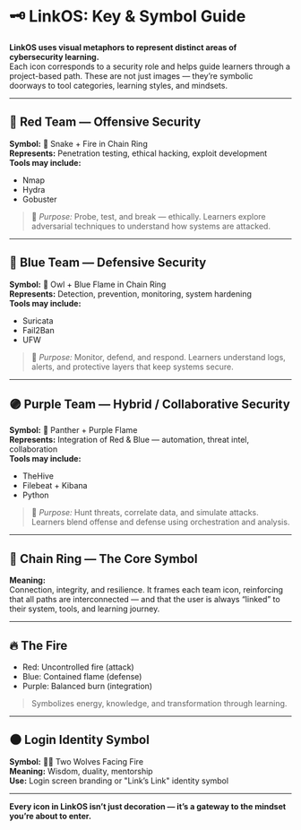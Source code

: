 # 🗝️ LinkOS: Key & Symbol Guide

**LinkOS uses visual metaphors to represent distinct areas of cybersecurity learning.**  
Each icon corresponds to a security role and helps guide learners through a project-based path. These are not just images — they’re symbolic doorways to tool categories, learning styles, and mindsets.

---

## 🔴 Red Team — Offensive Security

**Symbol:** 🐍 Snake + Fire in Chain Ring  
**Represents:** Penetration testing, ethical hacking, exploit development  
**Tools may include:**  
- Nmap  
- Hydra  
- Gobuster  

> 🔗 *Purpose:* Probe, test, and break — ethically. Learners explore adversarial techniques to understand how systems are attacked.

---

## 🔵 Blue Team — Defensive Security

**Symbol:** 🦉 Owl + Blue Flame in Chain Ring  
**Represents:** Detection, prevention, monitoring, system hardening  
**Tools may include:**  
- Suricata  
- Fail2Ban  
- UFW  

> 🔗 *Purpose:* Monitor, defend, and respond. Learners understand logs, alerts, and protective layers that keep systems secure.

---

## 🟣 Purple Team — Hybrid / Collaborative Security

**Symbol:** 🐆 Panther + Purple Flame  
**Represents:** Integration of Red & Blue — automation, threat intel, collaboration  
**Tools may include:**  
- TheHive  
- Filebeat + Kibana  
- Python  

> 🔗 *Purpose:* Hunt threats, correlate data, and simulate attacks. Learners blend offense and defense using orchestration and analysis.

---

## 🔗 Chain Ring — The Core Symbol

**Meaning:**  
Connection, integrity, and resilience. It frames each team icon, reinforcing that all paths are interconnected — and that the user is always “linked” to their system, tools, and learning journey.

---

## 🔥 The Fire

- Red: Uncontrolled fire (attack)
- Blue: Contained flame (defense)
- Purple: Balanced burn (integration)

> Symbolizes energy, knowledge, and transformation through learning.

---

## 🌑 Login Identity Symbol

**Symbol:** 🐺🐺 Two Wolves Facing Fire  
**Meaning:** Wisdom, duality, mentorship  
**Use:** Login screen branding or "Link’s Link" identity symbol

---

**Every icon in LinkOS isn’t just decoration — it’s a gateway to the mindset you’re about to enter.**
